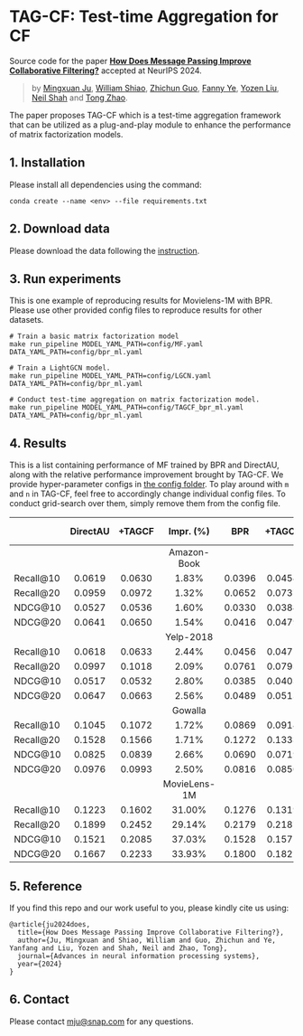# TAG-CF: Test-time Aggregation for CF

Source code for the paper **[How Does Message Passing Improve Collaborative Filtering?](https://arxiv.org/abs/2404.08660)** accepted at NeurIPS 2024.
>by [Mingxuan Ju](https://scholar.google.com/citations?user=qNoO67AAAAAJ&hl=en&oi=ao), [William Shiao](https://scholar.google.com/citations?user=TIq-P5AAAAAJ&hl=en&oi=ao), [Zhichun Guo](https://scholar.google.com/citations?user=BOFfWR0AAAAJ&hl=en&oi=ao), [Fanny Ye](https://scholar.google.com/citations?user=egjr888AAAAJ&hl=en&oi=ao), [Yozen Liu](https://scholar.google.com/citations?user=i3U2JjEAAAAJ&hl=en&oi=ao), [Neil Shah](https://scholar.google.com/citations?user=Qut69OgAAAAJ&hl=en&oi=ao) and [Tong Zhao](https://scholar.google.com/citations?user=05cRc-MAAAAJ&hl=en&oi=ao).

The paper proposes TAG-CF which is a test-time aggregation framework that can be utilized as a plug-and-play module to enhance the performance of matrix factorization models.

## 1. Installation

Please install all dependencies using the command:
```
conda create --name <env> --file requirements.txt
```

## 2. Download data

Please download the data following the [instruction](./dataset/README.md).

## 3. Run experiments
This is one example of reproducing results for Movielens-1M with BPR. Please use other provided config files to reproduce results for other datasets.
```
# Train a basic matrix factorization model
make run_pipeline MODEL_YAML_PATH=config/MF.yaml DATA_YAML_PATH=config/bpr_ml.yaml

# Train a LightGCN model.
make run_pipeline MODEL_YAML_PATH=config/LGCN.yaml DATA_YAML_PATH=config/bpr_ml.yaml

# Conduct test-time aggregation on matrix factorization model.
make run_pipeline MODEL_YAML_PATH=config/TAGCF_bpr_ml.yaml  DATA_YAML_PATH=config/bpr_ml.yaml
```

## 4. Results
This is a list containing performance of MF trained by BPR and DirectAU, along with the relative performance improvement brought by TAG-CF. We provide hyper-parameter configs in [the config folder](./config). To play around with ```m``` and ```n``` in TAG-CF, feel free to accordingly change individual config files. To conduct grid-search over them, simply remove them from the config file.

||DirectAU|+TAGCF|Impr. (%)|BPR|+TAGCF|Impr. (%)
|:-|:-:|:-:|:-:|:-:|:-:|:-:|
||||Amazon-Book
Recall@10 | 0.0619 | 0.0630 | 1.83% | 0.0396 | 0.0454 | 14.55%
Recall@20 | 0.0959 | 0.0972 | 1.32% | 0.0652 | 0.0737 | 13.04%
NDCG@10   | 0.0527 | 0.0536 | 1.60% | 0.0330 | 0.0384 | 16.47%
NDCG@20   | 0.0641 | 0.0650 | 1.54% | 0.0416 | 0.0479 | 15.06%
||||Yelp-2018
Recall@10 | 0.0618 | 0.0633 | 2.44% | 0.0456 | 0.0475 | 4.25%
Recall@20 | 0.0997 | 0.1018 | 2.09% | 0.0761 | 0.0793 | 4.15%
NDCG@10   | 0.0517 | 0.0532 | 2.80% | 0.0385 | 0.0403 | 4.68%
NDCG@20   | 0.0647 | 0.0663 | 2.56% | 0.0489 | 0.0513 | 4.71%
||||Gowalla
Recall@10 | 0.1045 | 0.1072 | 1.72% | 0.0869 | 0.0914 | 5.15%
Recall@20 | 0.1528 | 0.1566 | 1.71% | 0.1272 | 0.1333 | 4.73%
NDCG@10   | 0.0825 | 0.0839 | 2.66% | 0.0690 | 0.0719 | 4.16%
NDCG@20   | 0.0976 | 0.0993 | 2.50% | 0.0816 | 0.0850 | 4.17%
||||MovieLens-1M
Recall@10 | 0.1223 | 0.1602 | 31.00% | 0.1276 | 0.1319 | 3.35%
Recall@20 | 0.1899 | 0.2452 | 29.14% | 0.2179 | 0.2187 | 0.35%
NDCG@10   | 0.1521 | 0.2085 | 37.03% | 0.1528 | 0.1571 | 2.82%
NDCG@20   | 0.1667 | 0.2233 | 33.93% | 0.1800 | 0.1821 | 1.15%

## 5. Reference
If you find this repo and our work useful to you, please kindly cite us using:

```
@article{ju2024does,
  title={How Does Message Passing Improve Collaborative Filtering?},
  author={Ju, Mingxuan and Shiao, William and Guo, Zhichun and Ye, Yanfang and Liu, Yozen and Shah, Neil and Zhao, Tong},
  journal={Advances in neural information processing systems},
  year={2024}
}
```

## 6. Contact
Please contact mju@snap.com for any questions.
